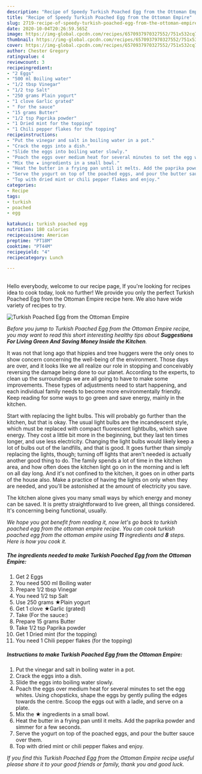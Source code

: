 ```yaml
---
description: "Recipe of Speedy Turkish Poached Egg from the Ottoman Empire"
title: "Recipe of Speedy Turkish Poached Egg from the Ottoman Empire"
slug: 2719-recipe-of-speedy-turkish-poached-egg-from-the-ottoman-empire
date: 2020-10-04T20:26:59.565Z
image: https://img-global.cpcdn.com/recipes/6570937970327552/751x532cq70/turkish-poached-egg-from-the-ottoman-empire-recipe-main-photo.jpg
thumbnail: https://img-global.cpcdn.com/recipes/6570937970327552/751x532cq70/turkish-poached-egg-from-the-ottoman-empire-recipe-main-photo.jpg
cover: https://img-global.cpcdn.com/recipes/6570937970327552/751x532cq70/turkish-poached-egg-from-the-ottoman-empire-recipe-main-photo.jpg
author: Chester Gregory
ratingvalue: 4
reviewcount: 3
recipeingredient:
- "2 Eggs"
- "500 ml Boiling water"
- "1/2 tbsp Vinegar"
- "1/2 tsp Salt"
- "250 grams Plain yogurt"
- "1 clove Garlic grated"
- " For the sauce"
- "15 grams Butter"
- "1/2 tsp Paprika powder"
- "1 Dried mint for the topping"
- "1 Chili pepper flakes for the topping"
recipeinstructions:
- "Put the vinegar and salt in boiling water in a pot."
- "Crack the eggs into a dish."
- "Slide the eggs into boiling water slowly."
- "Poach the eggs over medium heat for several minutes to set the egg whites. Using chopsticks, shape the eggs by gently pulling the edges towards the centre. Scoop the eggs out with a ladle, and serve on a plate."
- "Mix the ★ ingredients in a small bowl."
- "Heat the butter in a frying pan until it melts. Add the paprika powder and simmer for a few seconds."
- "Serve the yogurt on top of the poached eggs, and pour the butter sauce over them."
- "Top with dried mint or chili pepper flakes and enjoy."
categories:
- Recipe
tags:
- turkish
- poached
- egg

katakunci: turkish poached egg 
nutrition: 180 calories
recipecuisine: American
preptime: "PT18M"
cooktime: "PT44M"
recipeyield: "4"
recipecategory: Lunch

---
```

<br>
Hello everybody, welcome to our recipe page, If you're looking for recipes idea to cook today, look no further! We provide you only the perfect Turkish Poached Egg from the Ottoman Empire recipe here. We also have wide variety of recipes to try.
<br>


![Turkish Poached Egg from the Ottoman Empire](https://img-global.cpcdn.com/recipes/6570937970327552/751x532cq70/turkish-poached-egg-from-the-ottoman-empire-recipe-main-photo.jpg)

<i>Before you jump to Turkish Poached Egg from the Ottoman Empire recipe, you may want to read this short interesting healthy tips about 
<strong>Suggestions For Living Green And Saving Money Inside the Kitchen</strong>.</i>
</br>

It was not that long ago that hippies and tree huggers were the only ones to show concern concerning the well-being of the environment. Those days are over, and it looks like we all realize our role in stopping and conceivably reversing the damage being done to our planet. According to the experts, to clean up the surroundings we are all going to have to make some improvements. These types of adjustments need to start happening, and each individual family needs to become more environmentally friendly. Keep reading for some ways to go green and save energy, mainly in the kitchen.

Start with replacing the light bulbs. This will probably go further than the kitchen, but that is okay. The usual light bulbs are the incandescent style, which must be replaced with compact fluorescent lightbulbs, which save energy. They cost a little bit more in the beginning, but they last ten times longer, and use less electricity. Changing the light bulbs would likely keep a lot of bulbs out of the landfills, and that is good. It goes further than simply replacing the lights, though; turning off lights that aren't needed is actually another good thing to do. The family spends a lot of time in the kitchen area, and how often does the kitchen light go on in the morning and is left on all day long. And it's not confined to the kitchen, it goes on in other parts of the house also. Make a practice of having the lights on only when they are needed, and you'll be astonished at the amount of electricity you save.

The kitchen alone gives you many small ways by which energy and money can be saved. It is pretty straightforward to live green, all things considered. It's concerning being functional, usually.


<i>We hope you got benefit from reading it, now let's go back to turkish poached egg from the ottoman empire recipe. You can cook turkish poached egg from the ottoman empire using <strong>11</strong> ingredients and <strong>8</strong> steps. Here is how you cook it.
</i>

##### The ingredients needed to make Turkish Poached Egg from the Ottoman Empire:

1. Get 2 Eggs
1. You need 500 ml Boiling water
1. Prepare 1/2 tbsp Vinegar
1. You need 1/2 tsp Salt
1. Use 250 grams ★Plain yogurt
1. Get 1 clove ★Garlic (grated)
1. Take  (For the sauce:)
1. Prepare 15 grams Butter
1. Take 1/2 tsp Paprika powder
1. Get 1 Dried mint (for the topping)
1. You need 1 Chili pepper flakes (for the topping)


##### Instructions to make Turkish Poached Egg from the Ottoman Empire:

1. Put the vinegar and salt in boiling water in a pot.
1. Crack the eggs into a dish.
1. Slide the eggs into boiling water slowly.
1. Poach the eggs over medium heat for several minutes to set the egg whites. Using chopsticks, shape the eggs by gently pulling the edges towards the centre. Scoop the eggs out with a ladle, and serve on a plate.
1. Mix the ★ ingredients in a small bowl.
1. Heat the butter in a frying pan until it melts. Add the paprika powder and simmer for a few seconds.
1. Serve the yogurt on top of the poached eggs, and pour the butter sauce over them.
1. Top with dried mint or chili pepper flakes and enjoy.


<i>If you find this Turkish Poached Egg from the Ottoman Empire recipe useful please share it to your good friends or family, thank you and good luck.</i>
